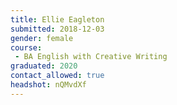 ```yaml
---
title: Ellie Eagleton
submitted: 2018-12-03 
gender: female
course:
 - BA English with Creative Writing
graduated: 2020
contact_allowed: true
headshot: nQMvdXf
--- 
```


